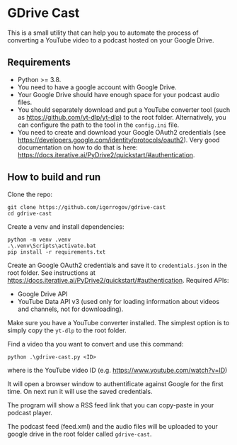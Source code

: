 # GDrive Cast

This is a small utility that can help you to automate the process of converting a YouTube video to a podcast hosted on your Google Drive.

## Requirements

* Python >= 3.8.
* You need to have a google account with Google Drive.
* Your Google Drive should have enough space for your podcast audio files.
* You should separately download and put a YouTube converter tool (such as https://github.com/yt-dlp/yt-dlp) to the root folder. Alternatively, you can configure the path to the tool in the `config.ini` file.
* You need to create and download your Google OAuth2 credentials (see https://developers.google.com/identity/protocols/oauth2). Very good documentation on how to do that is here: https://docs.iterative.ai/PyDrive2/quickstart/#authentication.

## How to build and run

Clone the repo:

```
git clone https://github.com/igorrogov/gdrive-cast
cd gdrive-cast
```

Create a venv and install dependencies:

```
python -m venv .venv
.\.venv\Scripts\activate.bat
pip install -r requirements.txt
```

Create an Google OAuth2 credentials and save it to `credentials.json` in the root folder. See instructions at https://docs.iterative.ai/PyDrive2/quickstart/#authentication. Required APIs:
 * Google Drive API
 * YouTube Data API v3 (used only for loading information about videos and channels, not for downloading).

Make sure you have a YouTube converter installed. The simplest option is to simply copy the `yt-dlp` to the root folder.

Find a video tha you want to convert and use this command:

```
python .\gdrive-cast.py <ID>
```

where <ID> is the YouTube video ID (e.g. https://www.youtube.com/watch?v=ID)

It will open a browser window to authentificate against Google for the first time. On next run it will use the saved credentials.

The program will show a RSS feed link that you can copy-paste in your podcast player.

The podcast feed (feed.xml) and the audio files will be uploaded to your google drive in the root folder called `gdrive-cast`.
